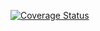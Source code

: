 [![Coverage Status](https://coveralls.io/repos/github/qkdreyer/test-coveralls/badge.svg?branch=master)](https://coveralls.io/github/qkdreyer/test-coveralls?branch=master)
